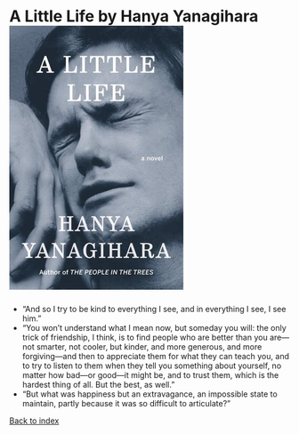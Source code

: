 <html lang="en">

<head>
    <meta charset="UTF-8" />
    <meta http-equiv="X-UA-Compatible" content="IE=edge" />
    <meta name="viewport" content="width=device-width, initial-scale=1.0" />
    <title>Some Book Quotes | A Little Life</title>
    <link rel="stylesheet" href="./blog.css" />
</head>
<body>

# A Little Life by Hanya Yanagihara ![](./img/littlelife.jpeg)

* “And so I try to be kind to everything I see, and in everything I see, I see him.”
* “You won’t understand what I mean now, but someday you will: the only trick of friendship, I think, is to find people who are better than you are—not smarter, not cooler, but kinder, and more generous, and more forgiving—and then to appreciate them for what they can teach you, and to try to listen to them when they tell you something about yourself, no matter how bad—or good—it might be, and to trust them, which is the hardest thing of all. But the best, as well.”
* “But what was happiness but an extravagance, an impossible state to maintain, partly because it was so difficult to articulate?”

[Back to index](./index.html)

</body>
</html>